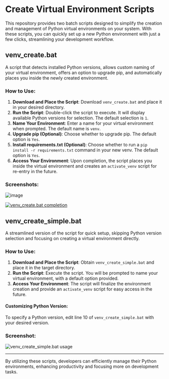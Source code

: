 # Create Virtual Environment Scripts

This repository provides two batch scripts designed to simplify the creation and management of Python virtual environments on your system. With these scripts, you can quickly set up a new Python environment with just a few clicks, streamlining your development workflow.

## venv_create.bat

A script that detects installed Python versions, allows custom naming of your virtual environment, offers an option to upgrade pip, and automatically places you inside the newly created environment.

### How to Use:
1. **Download and Place the Script**: Download `venv_create.bat` and place it in your desired directory.
2. **Run the Script**: Double-click the script to execute. It will display available Python versions for selection. The default selection is `1`.
3. **Name Your Environment**: Enter a name for your virtual environment when prompted. The default name is `venv`.
4. **Upgrade pip (Optional)**: Choose whether to upgrade pip. The default option is `Yes`.
5. **Install requirements.txt (Optional)**: Choose whether to run a `pip install -r requirements.txt` command in your new venv. The default option is `Yes`.
6. **Access Your Environment**: Upon completion, the script places you inside the virtual environment and creates an `activate_venv` script for re-entry in the future.

### Screenshots:
![image](https://github.com/MNeMoNiCuZ/venv_create/assets/60541708/4e4db5a9-40e7-40a0-b309-7d23714925e1)

[![venv_create.bat completion](https://github.com/MNeMoNiCuZ/create_venv/assets/60541708/5ea123aa-b59f-4c99-8c98-c3d9aec3ac56)](https://github.com/MNeMoNiCuZ/create_venv/assets/60541708/5ea123aa-b59f-4c99-8c98-c3d9aec3ac56
)

## venv_create_simple.bat

A streamlined version of the script for quick setup, skipping Python version selection and focusing on creating a virtual environment directly.

### How to Use:
1. **Download and Place the Script**: Obtain `venv_create_simple.bat` and place it in the target directory.
2. **Run the Script**: Execute the script. You will be prompted to name your virtual environment, with a default option provided.
3. **Access Your Environment**: The script will finalize the environment creation and provide an `activate_venv` script for easy access in the future.

#### Customizing Python Version:
To specify a Python version, edit line 10 of `venv_create_simple.bat` with your desired version.

### Screenshot:

![venv_create_simple.bat usage](https://github.com/MNeMoNiCuZ/create_venv/assets/60541708/952617c8-2579-4d61-a8c3-cec205c5c4ee)

---

By utilizing these scripts, developers can efficiently manage their Python environments, enhancing productivity and focusing more on development tasks.
